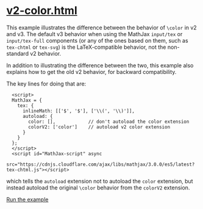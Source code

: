 # [v2-color.html](https://mathjax.github.io/MathJax-demos-web/v2-color.html)

This example illustrates the difference between the behavior of `\color` in v2 and v3.  The default v3 behavior when using the MathJax `input/tex` or `input/tex-full` components (or any of the ones based on them, such as `tex-chtml` or `tex-svg`) is the LaTeX-compatible behavior, not the non-standard v2 behavior.

In addition to illustrating the difference between the two, this example also explains how to get the old v2 behavior, for backward compatibility.

The key lines for doing that are:

```
  <script>
  MathJax = {
    tex: {
      inlineMath: [['$', '$'], ['\\(', '\\)']],
      autoload: {
        color: [],            // don't autoload the color extension
        colorV2: ['color']    // autoload v2 color extension
      }
    }
  };
  </script>
  <script id="MathJax-script" async
   src="https://cdnjs.cloudflare.com/ajax/libs/mathjax/3.0.0/es5/latest?tex-chtml.js"></script>
```

which tells the `autoload` extension not to autoload the `color` extension, but instead autoload the original `\color` behavior from the `colorV2` extension.

[Run the example](https://mathjax.github.io/MathJax-demos-web/v2-color.html)
